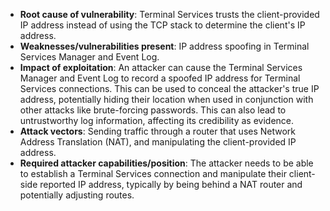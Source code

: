 - **Root cause of vulnerability**: Terminal Services trusts the client-provided IP address instead of using the TCP stack to determine the client's IP address.
- **Weaknesses/vulnerabilities present**: IP address spoofing in Terminal Services Manager and Event Log.
- **Impact of exploitation**: An attacker can cause the Terminal Services Manager and Event Log to record a spoofed IP address for Terminal Services connections. This can be used to conceal the attacker's true IP address, potentially hiding their location when used in conjunction with other attacks like brute-forcing passwords. This can also lead to untrustworthy log information, affecting its credibility as evidence.
- **Attack vectors**: Sending traffic through a router that uses Network Address Translation (NAT), and manipulating the client-provided IP address.
- **Required attacker capabilities/position**: The attacker needs to be able to establish a Terminal Services connection and manipulate their client-side reported IP address, typically by being behind a NAT router and potentially adjusting routes.